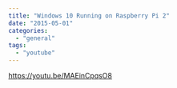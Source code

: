 ```yaml
---
title: "Windows 10 Running on Raspberry Pi 2"
date: "2015-05-01"
categories: 
  - "general"
tags: 
  - "youtube"
---
```


https://youtu.be/MAEinCpqsO8
